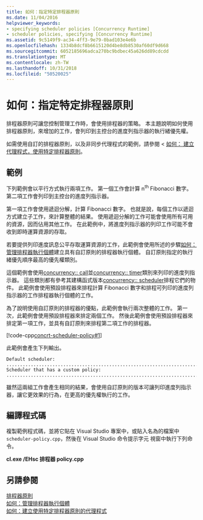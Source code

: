 ```yaml
---
title: 如何：指定特定排程器原則
ms.date: 11/04/2016
helpviewer_keywords:
- specifying scheduler policies [Concurrency Runtime]
- scheduler policies, specifying [Concurrency Runtime]
ms.assetid: 9c5149f9-ac34-4ff3-9e79-0bad103e4e6b
ms.openlocfilehash: 1334b8dcf8b6615120d4be8db8530af60df9d668
ms.sourcegitcommit: 6052185696adca270bc9bdbec45a626dd89cdcdd
ms.translationtype: MT
ms.contentlocale: zh-TW
ms.lasthandoff: 10/31/2018
ms.locfileid: "50520025"
---
```

# <a name="how-to-specify-specific-scheduler-policies"></a>如何：指定特定排程器原則

排程器原則可讓您控制管理工作時，會使用排程器的策略。 本主題說明如何使用排程器原則，來增加的工作，會列印到主控台的進度列指示器的執行緒優先權。

如需使用自訂的排程器原則，以及非同步代理程式的範例，請參閱 <<c0> [ 如何： 建立代理程式，使用特定排程器原則](../../parallel/concrt/how-to-create-agents-that-use-specific-scheduler-policies.md)。

## <a name="example"></a>範例

下列範例會以平行方式執行兩項工作。 第一個工作會計算 n<sup>th</sup> Fibonacci 數字。 第二項工作會列印到主控台的進度列指示器。

第一項工作會使用遞迴分解，計算 Fibonacci 數字。 也就是說，每個工作以遞迴方式建立子工作，來計算整體的結果。 使用遞迴分解的工作可能會使用所有可用的資源，因而佔用其他工作。 在此範例中，將進度列指示器的列印工作可能不會收到即時運算資源的存取。

若要提供列印進度訊息公平存取運算資源的工作，此範例會使用所述的步驟[如何： 管理排程器執行個體](../../parallel/concrt/how-to-manage-a-scheduler-instance.md)建立具有自訂原則的排程器執行個體。 自訂原則指定的執行緒優先順序最高的優先權類別。

這個範例會使用[concurrency:: call](../../parallel/concrt/reference/call-class.md)並[concurrency:: timer](../../parallel/concrt/reference/timer-class.md)類別來列印的進度列指示器。 這些類別都有參考其建構函式版本[concurrency:: scheduler](../../parallel/concrt/reference/scheduler-class.md)排程它們的物件。 此範例會使用預設排程器來排程計算 Fibonacci 數字和排程可列印的進度列指示器的工作排程器執行個體的工作。

為了說明使用自訂原則的排程器的優點，此範例會執行兩次整體的工作。 第一次，此範例會使用預設排程器來排定兩個工作。 然後此範例會使用預設排程器來排定第一項工作，並具有自訂原則來排程第二項工作的排程器。

[!code-cpp[concrt-scheduler-policy#1](../../parallel/concrt/codesnippet/cpp/how-to-specify-specific-scheduler-policies_1.cpp)]

此範例會產生下列輸出。

```Output
Default scheduler:
...........................................................................done
Scheduler that has a custom policy:
...........................................................................done
```

雖然這兩組工作會產生相同的結果，會使用自訂原則的版本可讓列印進度列指示器，讓它更效果的行為，在更高的優先權執行的工作。

## <a name="compiling-the-code"></a>編譯程式碼

複製範例程式碼，並將它貼在 Visual Studio 專案中，或貼入名為的檔案中`scheduler-policy.cpp`，然後在 Visual Studio 命令提示字元 視窗中執行下列命令。

**cl.exe /EHsc 排程器 policy.cpp**

## <a name="see-also"></a>另請參閱

[排程器原則](../../parallel/concrt/scheduler-policies.md)<br/>
[如何：管理排程器執行個體](../../parallel/concrt/how-to-manage-a-scheduler-instance.md)<br/>
[如何：建立使用特定排程器原則的代理程式](../../parallel/concrt/how-to-create-agents-that-use-specific-scheduler-policies.md)

